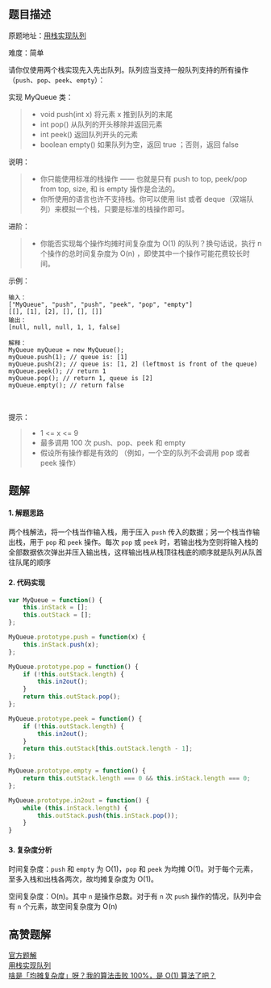 ## 题目描述

原题地址：[用栈实现队列](https://leetcode-cn.com/problems/implement-queue-using-stacks/)

难度：简单

请你仅使用两个栈实现先入先出队列。队列应当支持一般队列支持的所有操作（`push`、`pop`、`peek`、`empty`）：

实现 MyQueue 类：
>- void push(int x) 将元素 x 推到队列的末尾
>- int pop() 从队列的开头移除并返回元素
>- int peek() 返回队列开头的元素
>- boolean empty() 如果队列为空，返回 true ；否则，返回 false
 

说明：
>- 你只能使用标准的栈操作 —— 也就是只有 push to top, peek/pop from top, size, 和 is empty 操作是合法的。
>- 你所使用的语言也许不支持栈。你可以使用 list 或者 deque（双端队列）来模拟一个栈，只要是标准的栈操作即可。
 

进阶：
>- 你能否实现每个操作均摊时间复杂度为 O(1) 的队列？换句话说，执行 n 个操作的总时间复杂度为 O(n) ，即使其中一个操作可能花费较长时间。
 

示例：
```
输入：
["MyQueue", "push", "push", "peek", "pop", "empty"]
[[], [1], [2], [], [], []]
输出：
[null, null, null, 1, 1, false]

解释：
MyQueue myQueue = new MyQueue();
myQueue.push(1); // queue is: [1]
myQueue.push(2); // queue is: [1, 2] (leftmost is front of the queue)
myQueue.peek(); // return 1
myQueue.pop(); // return 1, queue is [2]
myQueue.empty(); // return false
```
 

提示：
>- 1 <= x <= 9
>- 最多调用 100 次 push、pop、peek 和 empty
>- 假设所有操作都是有效的 （例如，一个空的队列不会调用 pop 或者 peek 操作）
## 题解
#### 1. 解题思路
两个栈解法，将一个栈当作输入栈，用于压入 `push` 传入的数据；另一个栈当作输出栈，用于 `pop` 和 `peek` 操作。每次 `pop` 或 `peek` 时，若输出栈为空则将输入栈的全部数据依次弹出并压入输出栈，这样输出栈从栈顶往栈底的顺序就是队列从队首往队尾的顺序

#### 2. 代码实现

```js
var MyQueue = function() {
    this.inStack = [];
    this.outStack = [];
};

MyQueue.prototype.push = function(x) {
    this.inStack.push(x);
};

MyQueue.prototype.pop = function() {
    if (!this.outStack.length) {
        this.in2out();
    }
    return this.outStack.pop();
};

MyQueue.prototype.peek = function() {
    if (!this.outStack.length) {
        this.in2out();
    }
    return this.outStack[this.outStack.length - 1];
};

MyQueue.prototype.empty = function() {
    return this.outStack.length === 0 && this.inStack.length === 0;
};

MyQueue.prototype.in2out = function() {
    while (this.inStack.length) {
        this.outStack.push(this.inStack.pop());
    }
}

```

#### 3. 复杂度分析
时间复杂度：`push` 和 `empty` 为 O(1)，`pop` 和 `peek` 为均摊 O(1)。对于每个元素，至多入栈和出栈各两次，故均摊复杂度为 O(1)。

空间复杂度：O(n)。其中 `n` 是操作总数。对于有 `n` 次 `push` 操作的情况，队列中会有 `n` 个元素，故空间复杂度为 O(n)


## 高赞题解
[官方题解](https://leetcode-cn.com/problems/implement-queue-using-stacks/solution/yong-zhan-shi-xian-dui-lie-by-leetcode/)  
[用栈实现队列](https://leetcode-cn.com/problems/implement-queue-using-stacks/solution/tu-jie-guan-fang-tui-jian-ti-jie-yong-zh-4hru/)  
[啥是「均摊复杂度」呀？我的算法击败 100%，是 O(1) 算法了吧？](https://leetcode-cn.com/problems/implement-queue-using-stacks/solution/sha-shi-jun-tan-fu-za-du-ya-wo-de-suan-f-gb6d/)  
